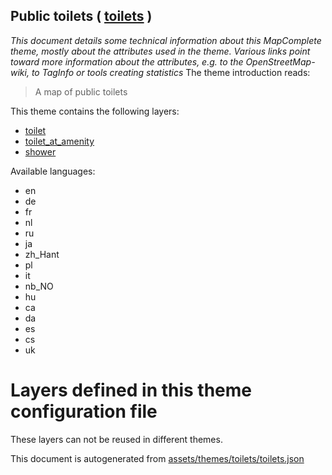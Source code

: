 [//]: # (WARNING: this file is automatically generated. Please find the sources at the bottom and edit those sources)

## Public toilets ( [toilets](https://mapcomplete.org/toilets) )
_This document details some technical information about this MapComplete theme, mostly about the attributes used in the theme. Various links point toward more information about the attributes, e.g. to the OpenStreetMap-wiki, to TagInfo or tools creating statistics_
The theme introduction reads:

> A map of public toilets

This theme contains the following layers:

 - [toilet](../Layers/toilet.md)
 - [toilet_at_amenity](../Layers/toilet_at_amenity.md)
 - [shower](../Layers/shower.md)

Available languages:

 - en
 - de
 - fr
 - nl
 - ru
 - ja
 - zh_Hant
 - pl
 - it
 - nb_NO
 - hu
 - ca
 - da
 - es
 - cs
 - uk

# Layers defined in this theme configuration file
These layers can not be reused in different themes.


This document is autogenerated from [assets/themes/toilets/toilets.json](https://github.com/pietervdvn/MapComplete/blob/develop/assets/themes/toilets/toilets.json)
